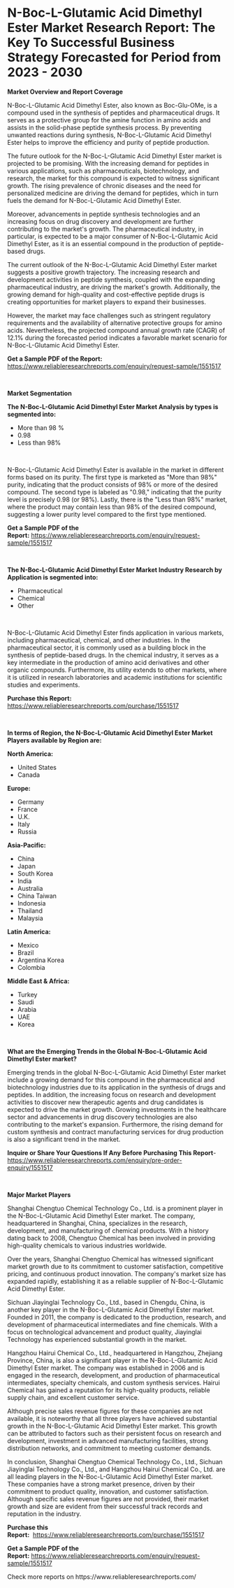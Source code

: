 <p><h1>N-Boc-L-Glutamic Acid Dimethyl Ester Market Research Report: The Key To Successful Business Strategy Forecasted for Period from 2023 - 2030</h1></p><p><strong>Market Overview and Report Coverage</strong></p>
<p><p>N-Boc-L-Glutamic Acid Dimethyl Ester, also known as Boc-Glu-OMe, is a compound used in the synthesis of peptides and pharmaceutical drugs. It serves as a protective group for the amine function in amino acids and assists in the solid-phase peptide synthesis process. By preventing unwanted reactions during synthesis, N-Boc-L-Glutamic Acid Dimethyl Ester helps to improve the efficiency and purity of peptide production.</p><p>The future outlook for the N-Boc-L-Glutamic Acid Dimethyl Ester market is projected to be promising. With the increasing demand for peptides in various applications, such as pharmaceuticals, biotechnology, and research, the market for this compound is expected to witness significant growth. The rising prevalence of chronic diseases and the need for personalized medicine are driving the demand for peptides, which in turn fuels the demand for N-Boc-L-Glutamic Acid Dimethyl Ester.</p><p>Moreover, advancements in peptide synthesis technologies and an increasing focus on drug discovery and development are further contributing to the market's growth. The pharmaceutical industry, in particular, is expected to be a major consumer of N-Boc-L-Glutamic Acid Dimethyl Ester, as it is an essential compound in the production of peptide-based drugs.</p><p>The current outlook of the N-Boc-L-Glutamic Acid Dimethyl Ester market suggests a positive growth trajectory. The increasing research and development activities in peptide synthesis, coupled with the expanding pharmaceutical industry, are driving the market's growth. Additionally, the growing demand for high-quality and cost-effective peptide drugs is creating opportunities for market players to expand their businesses.</p><p>However, the market may face challenges such as stringent regulatory requirements and the availability of alternative protective groups for amino acids. Nevertheless, the projected compound annual growth rate (CAGR) of 12.1% during the forecasted period indicates a favorable market scenario for N-Boc-L-Glutamic Acid Dimethyl Ester.</p></p>
<p><strong>Get a Sample PDF of the Report:</strong> <a href="https://www.reliableresearchreports.com/enquiry/request-sample/1551517">https://www.reliableresearchreports.com/enquiry/request-sample/1551517</a></p>
<p>&nbsp;</p>
<p><strong>Market Segmentation</strong></p>
<p><strong>The N-Boc-L-Glutamic Acid Dimethyl Ester Market Analysis by types is segmented into:</strong></p>
<p><ul><li>More than 98 %</li><li>0.98</li><li>Less than 98%</li></ul></p>
<p>&nbsp;</p>
<p><p>N-Boc-L-Glutamic Acid Dimethyl Ester is available in the market in different forms based on its purity. The first type is marketed as "More than 98%" purity, indicating that the product consists of 98% or more of the desired compound. The second type is labeled as "0.98," indicating that the purity level is precisely 0.98 (or 98%). Lastly, there is the "Less than 98%" market, where the product may contain less than 98% of the desired compound, suggesting a lower purity level compared to the first type mentioned.</p></p>
<p><strong>Get a Sample PDF of the Report:</strong>&nbsp;<a href="https://www.reliableresearchreports.com/enquiry/request-sample/1551517">https://www.reliableresearchreports.com/enquiry/request-sample/1551517</a></p>
<p>&nbsp;</p>
<p><strong>The N-Boc-L-Glutamic Acid Dimethyl Ester Market Industry Research by Application is segmented into:</strong></p>
<p><ul><li>Pharmaceutical</li><li>Chemical</li><li>Other</li></ul></p>
<p>&nbsp;</p>
<p><p>N-Boc-L-Glutamic Acid Dimethyl Ester finds application in various markets, including pharmaceutical, chemical, and other industries. In the pharmaceutical sector, it is commonly used as a building block in the synthesis of peptide-based drugs. In the chemical industry, it serves as a key intermediate in the production of amino acid derivatives and other organic compounds. Furthermore, its utility extends to other markets, where it is utilized in research laboratories and academic institutions for scientific studies and experiments.</p></p>
<p><strong>Purchase this Report:</strong>&nbsp; <a href="https://www.reliableresearchreports.com/purchase/1551517">https://www.reliableresearchreports.com/purchase/1551517</a></p>
<p>&nbsp;</p>
<p><strong>In terms of Region, the N-Boc-L-Glutamic Acid Dimethyl Ester Market Players available by Region are:</strong></p>
<p>
    <p> <strong> North America: </strong>
        <ul>
            <li>United States</li>
            <li>Canada</li>
        </ul>
        </p> 
    <p> <strong> Europe: </strong>
        <ul>
            <li>Germany</li>
            <li>France</li>
            <li>U.K.</li>
            <li>Italy</li>
            <li>Russia</li>
        </ul>
        </p> 
    <p> <strong> Asia-Pacific: </strong>
        <ul>
            <li>China</li>
            <li>Japan</li>
            <li>South Korea</li>
            <li>India</li>
            <li>Australia</li>
            <li>China Taiwan</li>
            <li>Indonesia</li>
            <li>Thailand</li>
            <li>Malaysia</li>
        </ul>
        </p> 
    <p> <strong> Latin America: </strong>
        <ul>
            <li>Mexico</li>
            <li>Brazil</li>
            <li>Argentina Korea</li>
            <li>Colombia</li>
        </ul>
        </p> 
    <p> <strong> Middle East & Africa: </strong>
        <ul>
            <li>Turkey</li>
            <li>Saudi</li>
            <li>Arabia</li>
            <li>UAE</li>
            <li>Korea</li>
        </ul>
    </p>
    </p>
<p>&nbsp;</p>
<p><strong>What are the Emerging Trends in the Global N-Boc-L-Glutamic Acid Dimethyl Ester market?</strong></p>
<p><p>Emerging trends in the global N-Boc-L-Glutamic Acid Dimethyl Ester market include a growing demand for this compound in the pharmaceutical and biotechnology industries due to its application in the synthesis of drugs and peptides. In addition, the increasing focus on research and development activities to discover new therapeutic agents and drug candidates is expected to drive the market growth. Growing investments in the healthcare sector and advancements in drug discovery technologies are also contributing to the market's expansion. Furthermore, the rising demand for custom synthesis and contract manufacturing services for drug production is also a significant trend in the market.</p></p>
<p><strong>Inquire or Share Your Questions If Any Before Purchasing This Report</strong>- <a href="https://www.reliableresearchreports.com/enquiry/pre-order-enquiry/1551517">https://www.reliableresearchreports.com/enquiry/pre-order-enquiry/1551517</a></p>
<p>&nbsp;</p>
<p><strong>Major Market Players</strong></p>
<p><p>Shanghai Chengtuo Chemical Technology Co., Ltd. is a prominent player in the N-Boc-L-Glutamic Acid Dimethyl Ester market. The company, headquartered in Shanghai, China, specializes in the research, development, and manufacturing of chemical products. With a history dating back to 2008, Chengtuo Chemical has been involved in providing high-quality chemicals to various industries worldwide.</p><p>Over the years, Shanghai Chengtuo Chemical has witnessed significant market growth due to its commitment to customer satisfaction, competitive pricing, and continuous product innovation. The company's market size has expanded rapidly, establishing it as a reliable supplier of N-Boc-L-Glutamic Acid Dimethyl Ester.</p><p>Sichuan Jiayinglai Technology Co., Ltd., based in Chengdu, China, is another key player in the N-Boc-L-Glutamic Acid Dimethyl Ester market. Founded in 2011, the company is dedicated to the production, research, and development of pharmaceutical intermediates and fine chemicals. With a focus on technological advancement and product quality, Jiayinglai Technology has experienced substantial growth in the market.</p><p>Hangzhou Hairui Chemical Co., Ltd., headquartered in Hangzhou, Zhejiang Province, China, is also a significant player in the N-Boc-L-Glutamic Acid Dimethyl Ester market. The company was established in 2006 and is engaged in the research, development, and production of pharmaceutical intermediates, specialty chemicals, and custom synthesis services. Hairui Chemical has gained a reputation for its high-quality products, reliable supply chain, and excellent customer service.</p><p>Although precise sales revenue figures for these companies are not available, it is noteworthy that all three players have achieved substantial growth in the N-Boc-L-Glutamic Acid Dimethyl Ester market. This growth can be attributed to factors such as their persistent focus on research and development, investment in advanced manufacturing facilities, strong distribution networks, and commitment to meeting customer demands.</p><p>In conclusion, Shanghai Chengtuo Chemical Technology Co., Ltd., Sichuan Jiayinglai Technology Co., Ltd., and Hangzhou Hairui Chemical Co., Ltd. are all leading players in the N-Boc-L-Glutamic Acid Dimethyl Ester market. These companies have a strong market presence, driven by their commitment to product quality, innovation, and customer satisfaction. Although specific sales revenue figures are not provided, their market growth and size are evident from their successful track records and reputation in the industry.</p></p>
<p><strong>Purchase this Report:</strong>&nbsp;&nbsp;<a href="https://www.reliableresearchreports.com/purchase/1551517">https://www.reliableresearchreports.com/purchase/1551517</a></p>
<p></p>
<p><strong>Get a Sample PDF of the Report:</strong>&nbsp;<a href="https://www.reliableresearchreports.com/enquiry/request-sample/1551517">https://www.reliableresearchreports.com/enquiry/request-sample/1551517</a></p>
<p>Check more reports on https://www.reliableresearchreports.com/</p>
